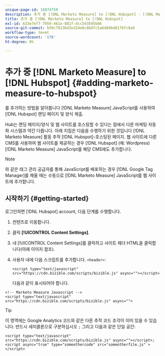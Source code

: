 ```yaml
---
unique-page-id: 18874759
description: 추가 중 [!DNL Marketo Measure] to [!DNL Hubspot] - [!DNL Marketo Measure] - 제품 설명서
title: 추가 중 [!DNL Marketo Measure] to [!DNL Hubspot]
exl-id: 633e7ef7-7959-461e-881f-dcc543595b66
source-git-commit: b59c79236d3e324e8c8b07c5a6d68bd8176fc8a9
workflow-type: tm+mt
source-wordcount: '178'
ht-degree: 0%

---
```


# 추가 중 [!DNL Marketo Measure] to [!DNL Hubspot] {#adding-marketo-measure-to-hubspot}

를 추가하는 방법을 알아봅니다 [!DNL Marketo Measure] JavaScript를 사용하여 [!DNL Hubspot] 랜딩 페이지 및 양식 제출.

Hub는 랜딩 페이지/양식 및 웹 사이트를 호스팅할 수 있다는 점에서 다른 마케팅 자동화 시스템과 약간 다릅니다. 아래 지침은 다음을 수행하기 위한 것입니다 [!DNL Marketo Measure] 활동 추적 [!DNL Hubspot]-호스팅된 페이지. 웹 사이트에 다른 CMS를 사용하여 웹 사이트를 제공하는 경우 [!DNL Hubspot] (예: Wordpress) [!DNL Marketo Measure] JavaScript를 해당 CMS에도 추가합니다.

>[!NOTE]
>
>와 같은 태그 관리 공급자를 통해 JavaScript를 배포하는 경우 [!DNL Google Tag Manager]를 채울 때는 수동으로 [!DNL Marketo Measure] JavaScript를 웹 사이트에 추가합니다.

## 시작하기 {#getting-started}

로그인하면 [!DNL Hubspot] account, 다음 단계를 수행합니다.

1. 컨텐츠로 이동합니다.

1. 클릭 **[!UICONTROL Content Settings]**.

1. 내 [!UICONTROL Content Settings]를 클릭하고 사이트 헤더 HTML을 클릭합니다(아래 이미지 참조).

1. 사용자 내에 다음 스크립트를 추가합니다. `<header>`:

   `<script type="text/javascript" src="https://cdn.bizible.com/scripts/bizible.js" async=""></script>`

   다음과 같이 표시되어야 합니다.

```text
<!-- Marketo Measure Javascript -->
<script type="text/javascript" src="https://cdn.bizible.com/scripts/bizible.js" async="">
```

>[!TIP]
>
>이 영역에는 Google Analytics 코드와 같은 다른 추적 코드 조각이 이미 있을 수 있습니다. 반드시 세미콜론으로 구분하십시오 `;` 그리고 다음과 같은 단일 공간:
>
>`<script type="text/javascript" src="https://cdn.bizible.com/scripts/bizible.js" async=""></script>; <script async="true" type="someothercode" src="someotherfile.js" ></script>`
